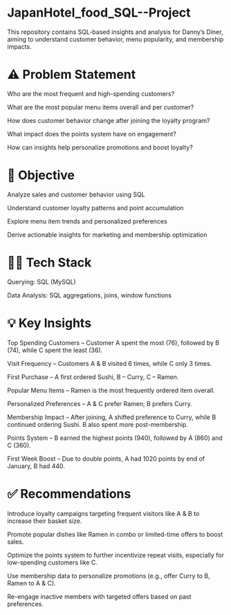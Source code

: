 # JapanHotel_food_SQL--Project
This repository contains SQL-based insights and analysis for Danny’s Diner, aiming to understand customer behavior, menu popularity, and membership impacts.

# ⚠️ Problem Statement
Who are the most frequent and high-spending customers?

What are the most popular menu items overall and per customer?

How does customer behavior change after joining the loyalty program?

What impact does the points system have on engagement?

How can insights help personalize promotions and boost loyalty?

# 🎯 Objective
Analyze sales and customer behavior using SQL

Understand customer loyalty patterns and point accumulation

Explore menu item trends and personalized preferences

Derive actionable insights for marketing and membership optimization

# 👩‍💻 Tech Stack
Querying: SQL (MySQL)

Data Analysis: SQL aggregations, joins, window functions

# 💡 Key Insights
Top Spending Customers – Customer A spent the most (76), followed by B (74), while C spent the least (36).

Visit Frequency – Customers A & B visited 6 times, while C only 3 times.

First Purchase – A first ordered Sushi, B – Curry, C – Ramen.

Popular Menu Items – Ramen is the most frequently ordered item overall.

Personalized Preferences – A & C prefer Ramen; B prefers Curry.

Membership Impact – After joining, A shifted preference to Curry, while B continued ordering Sushi. B also spent more post-membership.

Points System – B earned the highest points (940), followed by A (860) and C (360).

First Week Boost – Due to double points, A had 1020 points by end of January, B had 440.

# ✅ Recommendations

Introduce loyalty campaigns targeting frequent visitors like A & B to increase their basket size.

Promote popular dishes like Ramen in combo or limited-time offers to boost sales.

Optimize the points system to further incentivize repeat visits, especially for low-spending customers like C.

Use membership data to personalize promotions (e.g., offer Curry to B, Ramen to A & C).

Re-engage inactive members with targeted offers based on past preferences.
